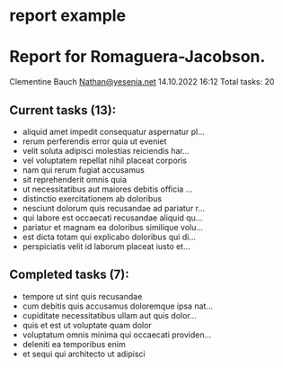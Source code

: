 # report example

# Report for Romaguera-Jacobson.
Clementine Bauch <Nathan@yesenia.net> 14.10.2022 16:12
Total tasks: 20

## Current tasks (13):
- aliquid amet impedit consequatur aspernatur pl...
- rerum perferendis error quia ut eveniet
- velit soluta adipisci molestias reiciendis har...
- vel voluptatem repellat nihil placeat corporis
- nam qui rerum fugiat accusamus
- sit reprehenderit omnis quia
- ut necessitatibus aut maiores debitis officia ...
- distinctio exercitationem ab doloribus
- nesciunt dolorum quis recusandae ad pariatur r...
- qui labore est occaecati recusandae aliquid qu...
- pariatur et magnam ea doloribus similique volu...
- est dicta totam qui explicabo doloribus qui di...
- perspiciatis velit id laborum placeat iusto et...

## Completed tasks (7):
- tempore ut sint quis recusandae
- cum debitis quis accusamus doloremque ipsa nat...
- cupiditate necessitatibus ullam aut quis dolor...
- quis et est ut voluptate quam dolor
- voluptatum omnis minima qui occaecati providen...
- deleniti ea temporibus enim
- et sequi qui architecto ut adipisci
